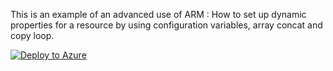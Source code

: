 This is an example of an advanced use of ARM : How to set up dynamic properties for a resource by using configuration variables, array concat and copy loop. 

[![Deploy to Azure](https://aka.ms/deploytoazurebutton)](https://portal.azure.com/#create/Microsoft.Template/uri/https%3A%2F%2Fraw.githubusercontent.com%2Fchboudry%2Fscripties%2Fmaster%2FARMAdvanced%2FDynamicInitiativeDefinition2.json)
